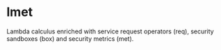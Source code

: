 # lmet
Lambda calculus enriched with service request operators (req), security sandboxes (box) and security metrics (met).
